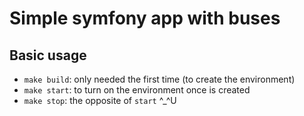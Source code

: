 # Simple symfony app with buses
## Basic usage
- `make build`: only needed the first time (to create the environment)
- `make start`: to turn on the environment once is created
- `make stop`: the opposite of `start` ^_^U
